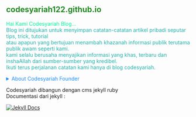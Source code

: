 <h2 style='color:forestgreen;'>codesyariah122.github.io</h2>

<p style='color:mediumspringgreen;'>
Hai Kami Codesyariah Blog...<br/>
<span style='color:lightseagreen;'>Blog ini ditujukan untuk menyimpan catatan-catatan artikel pribadi seputar tips, trick, tutorial<br/>
atau apapun yang bertujuan menambah khazanah informasi publik terutama publik awam seperti kami.<br/>
kami selalu berusaha menyajikan informasi yang khas, terbaru dan inshaAllah dari sumber-sumber yang kredibel.<br/>
Ikuti terus perjalanan catatan kami hanya di blog codesyariah.
</p>
<details>
<summary style='color:DodgerBlue;'>
About Codesyariah Founder
</summary>
<a href="https://m.facebook.com/strawberrywine">
<img src="https://codesyariah122.github.io/assets/images/ss.png">
</a>
</details>  

Codesyariah dibangun dengan cms jekyll ruby  
Documentasi dari jekyll :  

[![Jekyll Docs](https://jekyllrb.com/img/logo-2x.png)](https://jekyllrb.com/docs/)  
